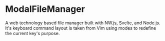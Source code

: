 # ModalFileManager
A web technology based file manager built with NW.js, Svelte, and Node.js. It's keyboard command layout is taken from Vim using modes to redefine the current key's purpose.
